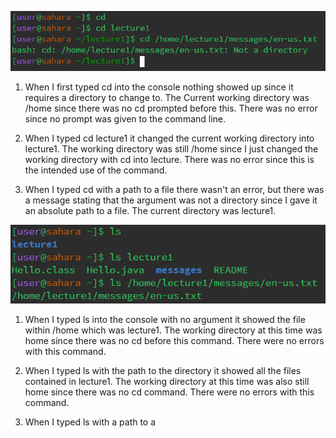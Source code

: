 ![Image](cd.png)

1) When I first typed cd into the console nothing showed up since it requires a directory to change to. 
The Current working directory was /home since there was no cd prompted before this. There was no error since no prompt was given to the command line.

2) When I typed cd lecture1 it changed the current working directory into lecture1.
The working directory was still /home since I just changed the working directory with cd into lecture. There was no error since this is the intended use of the command.

3) When I typed cd with a path to a file there wasn't an error, but there was a message stating that the argument was not a directory since I gave it an absolute path to a file. The current directory was lecture1.


![Image](ls.png)

1) When I typed ls into the console with no argument it showed the file within /home which was lecture1. The working directory at this time was home since there was no cd before this command. There were no errors with this command. 

2) When I typed ls with the path to the directory it showed all the files contained in lecture1. The working directory at this time was also still home since there was no cd command. There were no errors with this command.

3) When I typed ls with a path to a 

